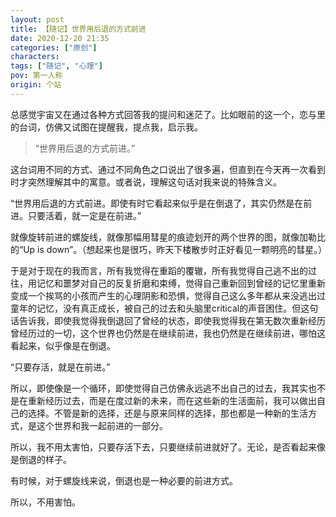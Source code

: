 ```yaml
---
layout: post
title: 【随记】世界用后退的方式前进
date: 2020-12-20 21:35
categories: ["原创"]
characters: 
tags: ["随记", "心理"]
pov: 第一人称
origin: 个站
---
```


总感觉宇宙又在通过各种方式回答我的提问和迷茫了。比如眼前的这一个，恋与里的台词，仿佛又试图在提醒我，提点我，启示我。

> “世界用后退的方式前进。”

这台词用不同的方式、通过不同角色之口说出了很多遍，但直到在今天再一次看到时才突然理解其中的寓意。或者说，理解这句话对我来说的特殊含义。

“世界用后退的方式前进。即使有时它看起来似乎是在倒退了，其实仍然是在前进。只要活着，就一定是在前进。”

就像旋转前进的螺旋线，就像那幅用彗星的痕迹划开的两个世界的图，就像加勒比的“Up is down”。（想起来也是很巧，昨天下楼散步时正好看见一颗明亮的彗星。）

于是对于现在的我而言，所有我觉得在重蹈的覆辙，所有我觉得自己逃不出的过往，用记忆和噩梦对自己的反复折磨和束缚，觉得自己重新回到曾经的记忆里重新变成一个挨骂的小孩而产生的心理阴影和恐惧，觉得自己这么多年都从来没逃出过童年的记忆，没有真正成长，被自己的过去和头脑里critical的声音困住。但这句话告诉我，即使我觉得我倒退回了曾经的状态，即使我觉得我在第无数次重新经历曾经历过的一切，这个世界也仍然是在继续前进，我也仍然是在继续前进，哪怕这看起来，似乎像是在倒退。

“只要存活，就是在前进。”

所以，即使像是一个循环，即使觉得自己仿佛永远逃不出自己的过去，我其实也不是在重新经历过去，而是在度过新的未来，而在这些新的生活面前，我可以做出自己的选择。不管是新的选择，还是与原来同样的选择，那也都是一种新的生活方式，是这个世界和我一起前进的一部分。

所以，我不用太害怕，只要存活下去，只要继续前进就好了。无论，是否看起来像是倒退的样子。

有时候，对于螺旋线来说，倒退也是一种必要的前进方式。

所以，不用害怕。

